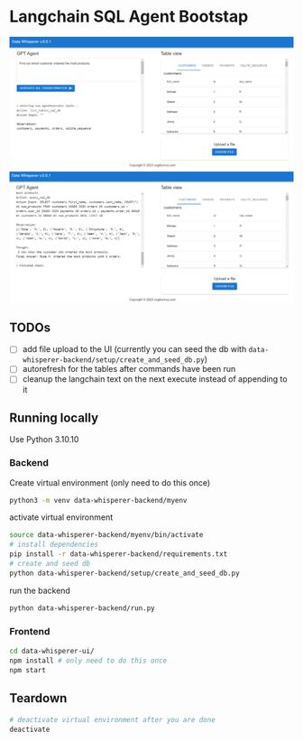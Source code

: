 # Langchain SQL Agent Bootstap

![Example 1](images/whisp_10.PNG)
![Exampe 2](images/whisp_11.PNG)
## TODOs
- [ ] add file upload to the UI (currently you can seed the db with `data-whisperer-backend/setup/create_and_seed_db.py`)
- [ ] autorefresh for the tables after commands have been run
- [ ] cleanup the langchain text on the next execute instead of appending to it

## Running locally

Use Python 3.10.10

### Backend
Create virtual environment (only need to do this once)
```bash
python3 -m venv data-whisperer-backend/myenv
```
activate virtual environment
```bash
source data-whisperer-backend/myenv/bin/activate
# install dependencies
pip install -r data-whisperer-backend/requirements.txt
# create and seed db
python data-whisperer-backend/setup/create_and_seed_db.py
```

run the backend
```bash
python data-whisperer-backend/run.py
```

### Frontend
```bash
cd data-whisperer-ui/
npm install # only need to do this once
npm start
```

## Teardown
```bash
# deactivate virtual environment after you are done
deactivate
```
